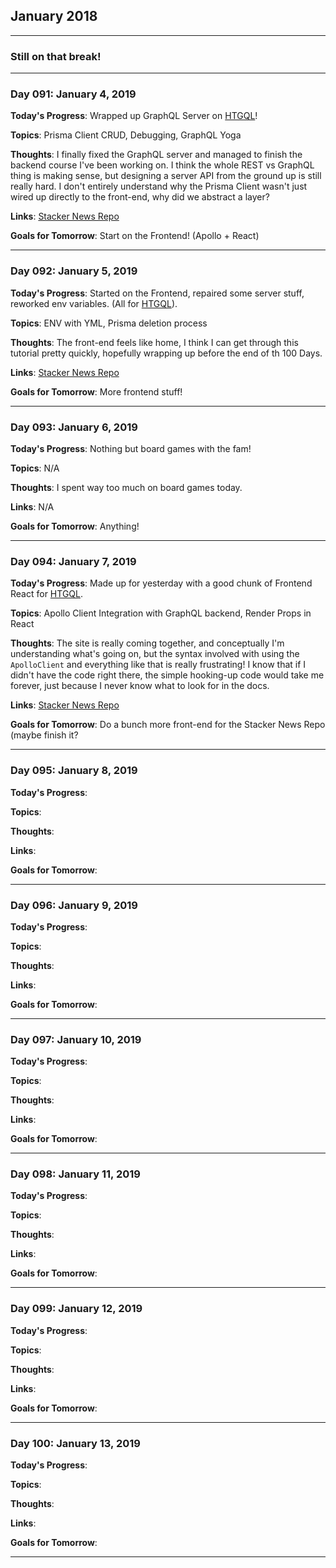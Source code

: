 ## January 2018

---

### Still on that break!

---

### Day 091: January 4, 2019

**Today's Progress**: Wrapped up GraphQL Server on [HTGQL][htgql]!

**Topics**: Prisma Client CRUD, Debugging, GraphQL Yoga

**Thoughts**: I finally fixed the GraphQL server and managed to finish the backend course I've been working on. I think the whole REST vs GraphQL thing is making sense, but designing a server API from the ground up is still really hard. I don't entirely understand why the Prisma Client wasn't just wired up directly to the front-end, why did we abstract a layer?

**Links**: [Stacker News Repo][snr]

**Goals for Tomorrow**: Start on the Frontend! (Apollo + React)

---

### Day 092: January 5, 2019

**Today's Progress**: Started on the Frontend, repaired some server stuff, reworked env variables. (All for [HTGQL][htgql]).

**Topics**: ENV with YML, Prisma deletion process

**Thoughts**: The front-end feels like home, I think I can get through this tutorial pretty quickly, hopefully wrapping up before the end of th 100 Days.

**Links**: [Stacker News Repo][snr]

**Goals for Tomorrow**: More frontend stuff!

---

### Day 093: January 6, 2019

**Today's Progress**: Nothing but board games with the fam!

**Topics**: N/A

**Thoughts**: I spent way too much on board games today.

**Links**: N/A

**Goals for Tomorrow**: Anything!

---

### Day 094: January 7, 2019

**Today's Progress**: Made up for yesterday with a good chunk of Frontend React for [HTGQL][htgql].

**Topics**: Apollo Client Integration with GraphQL backend, Render Props in React

**Thoughts**: The site is really coming together, and conceptually I'm understanding what's going on, but the syntax involved with using the `ApolloClient` and everything like that is really frustrating! I know that if I didn't have the code right there, the simple hooking-up code would take me forever, just because I never know what to look for in the docs.

**Links**: [Stacker News Repo][snr]

**Goals for Tomorrow**: Do a bunch more front-end for the Stacker News Repo (maybe finish it?

---

### Day 095: January 8, 2019

**Today's Progress**:

**Topics**:

**Thoughts**:

**Links**:

**Goals for Tomorrow**:

---

### Day 096: January 9, 2019

**Today's Progress**:

**Topics**:

**Thoughts**:

**Links**:

**Goals for Tomorrow**:

---

### Day 097: January 10, 2019

**Today's Progress**:

**Topics**:

**Thoughts**:

**Links**:

**Goals for Tomorrow**:

---

### Day 098: January 11, 2019

**Today's Progress**:

**Topics**:

**Thoughts**:

**Links**:

**Goals for Tomorrow**:

---

### Day 099: January 12, 2019

**Today's Progress**:

**Topics**:

**Thoughts**:

**Links**:

**Goals for Tomorrow**:

---

### Day 100: January 13, 2019

**Today's Progress**:

**Topics**:

**Thoughts**:

**Links**:

**Goals for Tomorrow**:

---

[htgql]: https://www.howtographql.com/
[snr]: https://github.com/leeandher/stacker-news
